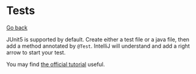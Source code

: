 # Tests

[Go back](../index.md#intellij-idea)

JUnit5 is supported by default. Create
either a test file or a java file, then
add a method annotated by ``@Test``. IntelliJ will understand
and add a right arrow to start your test.

You may find [the official tutorial](https://www.jetbrains.com/help/idea/junit.html)
useful.